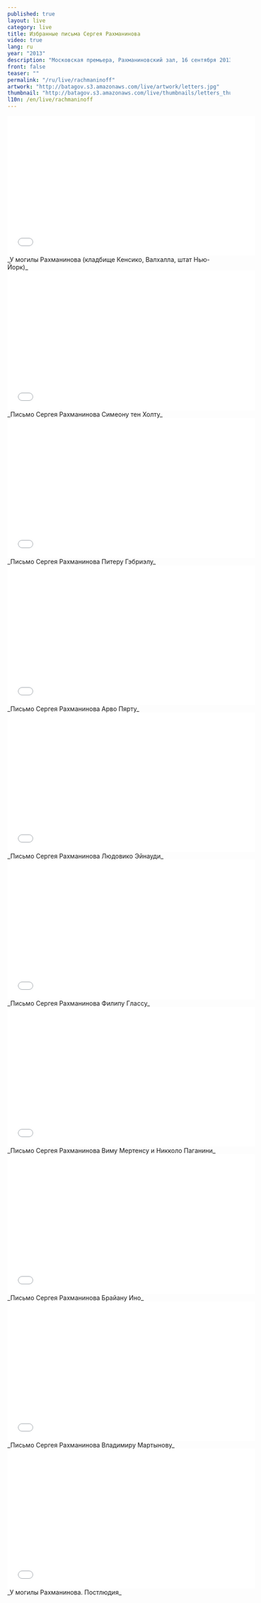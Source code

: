 ```yaml
---
published: true
layout: live
category: live
title: Избранные письма Сергея Рахманинова
video: true
lang: ru
year: "2013"
description: "Московская премьера, Рахманиновский зал, 16 сентября 2013"
front: false
teaser: ""
permalink: "/ru/live/rachmaninoff"
artwork: "http://batagov.s3.amazonaws.com/live/artwork/letters.jpg"
thumbnail: "http://batagov.s3.amazonaws.com/live/thumbnails/letters_thumb.jpg"
l10n: /en/live/rachmaninoff
---
```


<iframe id="part-1" width="560" height="315" src="//www.youtube.com/embed/lKmYqfQxAdY" frameborder="0" allowfullscreen></iframe>
_У могилы Рахманинова (кладбище Кенсико, Валхалла, штат Нью-Йорк)_
  
<iframe id="part-2" width="560" height="315" src="//www.youtube.com/embed/_kOQsIF3KDw" frameborder="0" allowfullscreen></iframe>
_Письмо Сергея Рахманинова Симеону тен Холту_  
  
<iframe id="part-3" width="560" height="315" src="//www.youtube.com/embed/-iiLHdASnqA" frameborder="0" allowfullscreen></iframe>
_Письмо Сергея Рахманинова Питеру Гэбриэлу_  
  
<iframe id="part-4" width="560" height="315" src="//www.youtube.com/embed/u6Vh7Lnzugo" frameborder="0" allowfullscreen></iframe>
_Письмо Сергея Рахманинова Арво Пярту_  
  
<iframe id="part-5" width="560" height="315" src="//www.youtube.com/embed/CUN6AsNIDBo" frameborder="0" allowfullscreen></iframe>
_Письмо Сергея Рахманинова Людовико Эйнауди_  
  
<iframe id="part-6" width="560" height="315" src="//www.youtube.com/embed/68hs-n94uT8" frameborder="0" allowfullscreen></iframe>
_Письмо Сергея Рахманинова Филипу Глассу_  
  
<iframe id="part-7" width="560" height="315" src="//www.youtube.com/embed/MUbEUL7RckA" frameborder="0" allowfullscreen></iframe>
_Письмо Сергея Рахманинова Виму Мертенсу и Никколо Паганини_  
  
<iframe id="part-8" width="560" height="315" src="//www.youtube.com/embed/eF8iQ2QamTU" frameborder="0" allowfullscreen></iframe>
_Письмо Сергея Рахманинова Брайану Ино_  
  
<iframe id="part-9" width="560" height="315" src="//www.youtube.com/embed/mWt0Sib7wZg" frameborder="0" allowfullscreen></iframe>
_Письмо Сергея Рахманинова Владимиру Мартынову_  
  
<iframe id="part-10" width="560" height="315" src="//www.youtube.com/embed/cPDARo-YOzE" frameborder="0" allowfullscreen></iframe>
_У могилы Рахманинова. Постлюдия_  